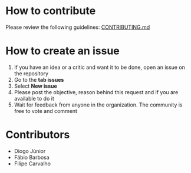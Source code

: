 
# How to contribute

Please review the following guidelines: [CONTRIBUTING.md](CONTRIBUTING.md)

# How to create an issue

1. If you have an idea or a critic and want it to be done, open an issue on the repository 
2. Go to the **tab issues**
3. Select **New issue**
4. Please post the objective, reason behind this request and if you are available to do it
5. Wait for feedback from anyone in the organization. The community is free to vote and comment

# Contributors

- Diogo Júnior
- Fábio Barbosa
- Filipe Carvalho
